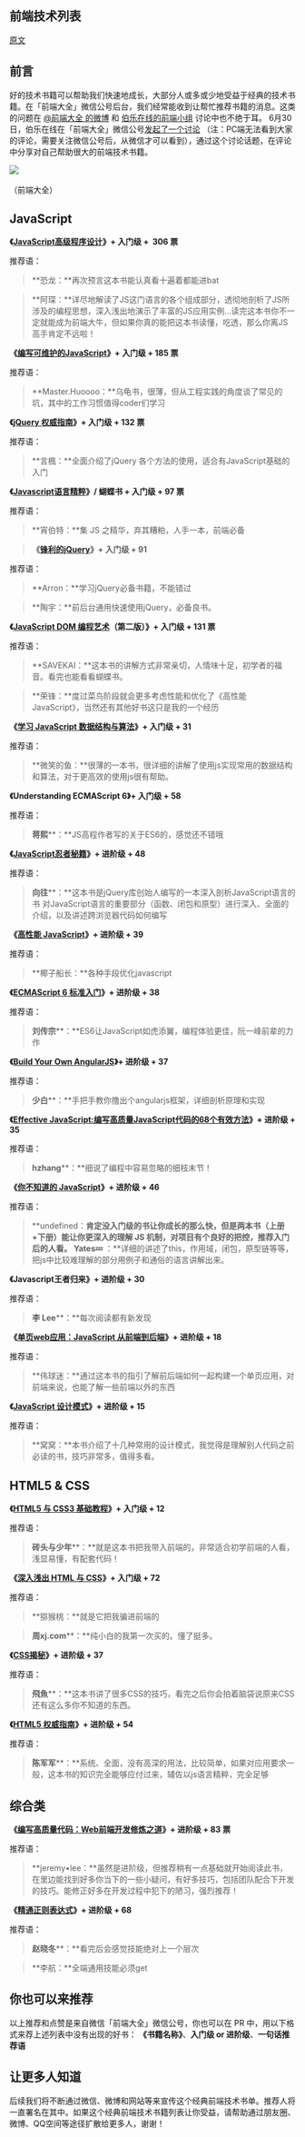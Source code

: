 ## 前端技术列表

[原文](https://github.com/jobbole/awesome-web-dev-books/edit/master/README.md)

## 前言

好的技术书籍可以帮助我们快速地成长，大部分人或多或少地受益于经典的技术书籍。在「前端大全」微信公号后台，我们经常能收到让帮忙推荐书籍的消息。这类的问题在 [@前端大全 的微博](http://weibo.com/u/5261893910) 和 [伯乐在线的前端小组](http://group.jobbole.com/category/tech/webfront/) 讨论中也不绝于耳。 6月30日，伯乐在线在「前端大全」微信公号[发起了一个讨论](http://mp.weixin.qq.com/s?__biz=MzAxODE2MjM1MA==&mid=2651550986&idx=1&sn=16b1ec6869bb07e3d820a78ec3dffd87#rd) （注：PC端无法看到大家的评论，需要关注微信公号后，从微信才可以看到），通过这个讨论话题，在评论中分享对自己帮助很大的前端技术书籍。

![](http://ww4.sinaimg.cn/small/63918611gw1epb2c688tqj2046046mx8.jpg) 

（前端大全）

## JavaScript

**《[JavaScript高级程序设计](http://www.amazon.cn/mn/detailApp/ref=as_li_qf_sp_asin_tl?_encoding=UTF8&tag=vastwork-23&linkCode=as2&asin=B003V42XZW&camp=536&creative=3200&creativeASIN=B003V42XZW)》+ 入门级 +  306 票** 

推荐语：

> **恐龙：**再次预言这本书能认真看十遍着都能进bat

> **阿琛：**详尽地解读了JS这门语言的各个组成部分，透彻地剖析了JS所涉及的编程思想，深入浅出地演示了丰富的JS应用实例...读完这本书你不一定就能成为前端大牛，但如果你真的能把这本书读懂，吃透，那么你离JS高手肯定不远啦！

**《[编写可维护的JavaScript](http://www.amazon.cn/gp/product/B00BQ7RMW0/ref=as_li_qf_sp_asin_il_tl?ie=UTF8&camp=536&creative=3200&creativeASIN=B00BQ7RMW0&linkCode=as2&tag=vastwork-23)》+ 入门级 + 185 票** 

推荐语：

> **Master.Huoooo：**乌龟书，很薄，但从工程实践的角度谈了常见的坑，其中的工作习惯值得coder们学习

**《[jQuery 权威指南](http://www.amazon.cn/gp/product/B00FDHLWA2/ref=as_li_qf_sp_asin_il_tl?ie=UTF8&camp=536&creative=3200&creativeASIN=B00FDHLWA2&linkCode=as2&tag=vastwork-23)》+ 入门级 + 132 票** 

推荐语：

> **言楓：**全面介绍了jQuery 各个方法的使用，适合有JavaScript基础的入门

 **《[Javascript语言精粹](http://www.amazon.cn/gp/product/B0097CON2S/ref=as_li_qf_sp_asin_il_tl?ie=UTF8&camp=536&creative=3200&creativeASIN=B0097CON2S&linkCode=as2&tag=vastwork-23)》/ 蝴蝶书 + 入门级 + 97 票** 

推荐语：

> **宵伯特：**集 JS 之精华，弃其糟粕，人手一本，前端必备

> **《[锋利的jQuery](http://www.amazon.cn/gp/product/B0089TDFNS/ref=as_li_qf_sp_asin_il_tl?ie=UTF8&camp=536&creative=3200&creativeASIN=B0089TDFNS&linkCode=as2&tag=vastwork-23)》+ 入门级 + 91** 
 
推荐语：

> **Arron：**学习jQuery必备书籍，不能错过 

> **陶宇：**前后台通用快速使用jQuery，必备良书。

 **《[JavaScript DOM 编程艺术](http://www.amazon.cn/gp/product/B004VJM5KE/ref=as_li_qf_sp_asin_il_tl?ie=UTF8&camp=536&creative=3200&creativeASIN=B004VJM5KE&linkCode=as2&tag=vastwork-23)（第二版）》+ 入门级 + 131 票** 
 
推荐语：

> **SAVEKAI：**这本书的讲解方式非常亲切，人情味十足，初学者的福音。看完也能看看蝴蝶书。

> **荣锋：**度过菜鸟阶段就会更多考虑性能和优化了《高性能 JavaScript》，当然还有其他好书这只是我的一个经历

 **《[学习 JavaScript 数据结构与算法](http://www.amazon.cn/gp/product/B016DWSF8M/ref=as_li_qf_sp_asin_il_tl?ie=UTF8&camp=536&creative=3200&creativeASIN=B016DWSF8M&linkCode=as2&tag=vastwork-23)》+ 入门级 + 31** 
 
推荐语：

> **微笑的鱼：**很薄的一本书，很详细的讲解了使用js实现常用的数据结构和算法，对于更高效的使用js很有帮助。

**《Understanding ECMAScript 6》+ 入门级 + 58** 

推荐语：

> **蒋熙****：**JS高程作者写的关于ES6的，感觉还不错哦

**《[JavaScript忍者秘籍](http://www.amazon.cn/gp/product/B016DWSEWO/ref=as_li_qf_sp_asin_il_tl?ie=UTF8&camp=536&creative=3200&creativeASIN=B016DWSEWO&linkCode=as2&tag=vastwork-23)》+ 进阶级 + 48** 
 
推荐语：

> **向往****：**这本书是jQuery库创始人编写的一本深入剖析JavaScript语言的书 对JavaScript语言的重要部分（函数、闭包和原型）进行深入、全面的介绍，以及讲述跨浏览器代码如何编写

 **《[高性能 JavaScript](http://www.amazon.cn/gp/product/B013SGB2AO/ref=as_li_qf_sp_asin_il_tl?ie=UTF8&camp=536&creative=3200&creativeASIN=B013SGB2AO&linkCode=as2&tag=vastwork-23)》+ 进阶级 + 39** 
 
推荐语：

> **椰子船长：**各种手段优化javascript

 **《[ECMAScript 6 标准入门](http://www.amazon.cn/gp/product/B01A18WWAG/ref=as_li_qf_sp_asin_il_tl?ie=UTF8&camp=536&creative=3200&creativeASIN=B01A18WWAG&linkCode=as2&tag=vastwork-23)》+ 进阶级 + 38** 
 
推荐语：

> **刘传宗****：**ES6让JavaScript如虎添翼，编程体验更佳，阮一峰前辈的力作

 **《[Build Your Own AngularJS](http://teropa.info/build-your-own-angular/)》+ 进阶级 + 37** 
 
推荐语：

> **少白****：**手把手教你撸出个angularjs框架，详细剖析原理和实现

 **《[Effective JavaScript:编写高质量JavaScript代码的68个有效方法](http://www.amazon.cn/gp/product/B00GMXI1QY/ref=as_li_qf_sp_asin_il_tl?ie=UTF8&camp=536&creative=3200&creativeASIN=B00GMXI1QY&linkCode=as2&tag=vastwork-23)》+ 进阶级 + 35** 
 
推荐语：

> **hzhang****：**细说了编程中容易忽略的细枝末节！

 **《[你不知道的 JavaScript](http://www.amazon.cn/gp/product/B00W34DZ8K/ref=as_li_qf_sp_asin_il_tl?ie=UTF8&camp=536&creative=3200&creativeASIN=B00W34DZ8K&linkCode=as2&tag=vastwork-23)》+ 进阶级 + 46** 
 
推荐语：

> **undefined：**肯定没入门级的书让你成长的那么快，但是两本书（上册+下册）能让你更深入的理解 JS 机制，对项目有个良好的把控，推荐入门后的人看。 
> **Yates💤**** ：**详细的讲述了this，作用域，闭包，原型链等等，把js中比较难理解的部分用例子和通俗的语言讲解出来。

 **《Javascript王者归来》+ 进阶级 + 30** 
 
推荐语：

> **李 Lee****：**每次阅读都有新发现

 **《[单页web应用：JavaScript 从前端到后端](http://www.amazon.cn/gp/product/B00NN8GJGA/ref=as_li_qf_sp_asin_il_tl?ie=UTF8&camp=536&creative=3200&creativeASIN=B00NN8GJGA&linkCode=as2&tag=vastwork-23)》+ 进阶级 + 18** 
 
推荐语：

> **伟球迷：**通过这本书的指引了解前后端如何一起构建一个单页应用，对前端来说，也能了解一些前端以外的东西

 **《[JavaScript 设计模式](http://www.amazon.cn/gp/product/B00D6MT3LG/ref=as_li_qf_sp_asin_il_tl?ie=UTF8&camp=536&creative=3200&creativeASIN=B00D6MT3LG&linkCode=as2&tag=vastwork-23)》+ 进阶级 + 15** 
 
推荐语：

> **窝窝：**本书介绍了十几种常用的设计模式，我觉得是理解别人代码之前必读的书，技巧非常多，值得多看。

## HTML5 & CSS

**《[HTML5 与 CSS3 基础教程](http://www.amazon.cn/gp/product/B015316ZWC/ref=as_li_qf_sp_asin_il_tl?ie=UTF8&camp=536&creative=3200&creativeASIN=B015316ZWC&linkCode=as2&tag=vastwork-23)》+ 入门级 + 12** 

推荐语：

> **砖头与少年****：**就是这本书把我带入前端的，非常适合初学前端的人看，浅显易懂，有配套代码！

**《[深入浅出 HTML 与 CSS](http://www.amazon.cn/gp/product/B00IT1WM4Y/ref=as_li_qf_sp_asin_il_tl?ie=UTF8&camp=536&creative=3200&creativeASIN=B00IT1WM4Y&linkCode=as2&tag=vastwork-23)》+ 入门级 + 72** 

推荐语：

> **猕猴桃：**就是它把我骗进前端的 

> **周xj.com****：**纯小白的我第一次买的。懂了挺多。

**《[CSS揭秘](http://www.amazon.cn/gp/product/B01ET3FO86/ref=as_li_qf_sp_asin_il_tl?ie=UTF8&camp=536&creative=3200&creativeASIN=B01ET3FO86&linkCode=as2&tag=vastwork-23)》+ 进阶级 + 37** 
 
推荐语：

> **飛魚****：**这本书讲了很多CSS的技巧，看完之后你会拍着脑袋说原来CSS还有这么多你不知道的东西。

**《[HTML5 权威指南](http://www.amazon.cn/gp/product/B00H706BIG/ref=as_li_qf_sp_asin_il_tl?ie=UTF8&camp=536&creative=3200&creativeASIN=B00H706BIG&linkCode=as2&tag=vastwork-23)》+ 进阶级 + 54** 
 
推荐语：

> **陈军军****：**系统、全面，没有高深的用法，比较简单，如果对应用要求一般，这本书的知识完全能够应付过来，辅佐以js语言精粹，完全足够

## 综合类

**《[编写高质量代码：Web前端开发修炼之道](http://www.amazon.cn/gp/product/B003U8XUKQ/ref=as_li_qf_sp_asin_il_tl?ie=UTF8&camp=536&creative=3200&creativeASIN=B003U8XUKQ&linkCode=as2&tag=vastwork-23)》+ 进阶级 + 83 票** 

推荐语：

> **jeremy•lee：**虽然是进阶级，但推荐稍有一点基础就开始阅读此书，在里边能找到好多你当下的一些小疑问，有好多技巧，包括团队配合下开发的技巧。能修正好多在开发过程中犯下的陋习，强烈推荐！

 **《[精通正则表达式](http://www.amazon.cn/gp/product/B008UCHA58/ref=as_li_qf_sp_asin_il_tl?ie=UTF8&camp=536&creative=3200&creativeASIN=B008UCHA58&linkCode=as2&tag=vastwork-23)》+ 进阶级 + 68** 
 
推荐语：

> **赵晓冬****：**看完后会感觉技能绝对上一个层次 

> **李航：**全端通用技能必须get

## 你也可以来推荐

以上推荐和点赞是来自微信「前端大全」微信公号，你也可以在 PR 中，用以下格式来荐上述列表中没有出现的好书： **《书籍名称》**、**入门级 or 进阶级**、**一句话推荐语**  

## 让更多人知道

后续我们将不断通过微信、微博和网站等来宣传这个经典前端技术书单。推荐人将一直署名在其中。如果这个经典前端技术书籍列表让你受益，请帮助通过朋友圈、微博、QQ空间等途径扩散给更多人，谢谢！

